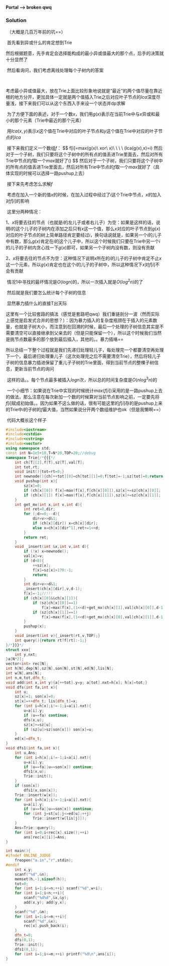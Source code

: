 **Portal --> broken qwq**

### Solution

​	（大概是几百万年前的坑==）

​	首先看到异或什么的肯定想到Trie

​	然后根据题意，先手肯定会选择能构成的最小异或值最大的那个点，后手的决策就十分显然了

​	然后看询问，我们考虑离线处理每个子树内的答案

​	

​	考虑最小异或值最大，放在Trie上面比较形象地说就是“最近”的两个值尽量在靠近根的地方分开，更加具体一定就是两个值插入Trie之后对应叶子节点的$lca$深度尽量浅，接下来我们可以从这个东西入手来设一个状态并dp求解

​	为了方便下面的表述，对于一个数$x$，我们用$g(x)$表示在当前Trie中与$x$异或和最小的那个元素（Trie中最近的那个元素）

​	用$lca(x,y)$表示$x$这个值在Trie中对应的叶子节点和$y$这个值在Trie中对应的叶子节点的$lca$

​	接下来我们定义一个数组$f$：
$$
f[i]=max(g(x)\ xor\ x)\ \ \ \ (lca(g(x),x)=i)	然后对于一个子树，我们只要将这个子树中的所有点的值丢进Trie里面去，然后对所有Trie中节点的$f$取一个$max$就好了()
$$
​	然后对于一个子树，我们只要将这个子树中的所有点的值丢进Trie里面去，然后对所有Trie中节点的$f$取一个$max$就好了（具体实现的时候可以选择一路pushup上去）



​	接下来先考虑怎么求解$f$

​	考虑在加入一个新的值$x$的时候，在加入过程中经过了$i$这个Trie中节点，$x$的加入对$f[i]$的影响

​	这里分两种情况：

1、$x$将要去往的节点（也就是$i$的左儿子或者右儿子）为空：如果是这样的话，说明$i$的这个儿子的子树内在添加之后只有$x$这一个值，那么$x$对应的叶子节点到$g(x)$对应的叶子节点的树上简单路径肯定要经过$i$，换句话说就是，如果另一个$i$的儿子中有数，那么$g(x)$肯定在$i$的这个儿子中，所以这个时候我们只要在Trie中另一个$i$的儿子的子树内贪心找一下$g(x)$即可，如果另一个子树内没有数，则没有贡献

2、$x$将要去往的节点不为空：这种情况下说明$x$所在的$i$的儿子的子树中肯定不止$x$这一个元素，所以$g(x)$肯定也在这个$i$的儿子的子树中，所以这种情况下$x$对$f[i]$不会有贡献

​	情况1中寻找的最坏情况是$O(logn)$的，所以一次插入就是$O(log^2n)$的了



​	然后就是我们要怎么统计每个子树的信息

​	显然暴力插什么的直接T出天际

​	这里有一个比较套路的搞法（感觉是套路吧qwq）我们重链剖分一波（然而实际上感觉是启发式合并的思想？）：因为暴力插入的复杂度瓶颈在于插入的元素数量，也就是子树大小，而注意到在回溯的时候，最后一个处理的子树信息其实是不需要清空可以直接继承到父亲去的（但是只能保留一个），所以这个时候我们当然是挑节点数最多的那个放到最后插入，其他的。。暴力插咯==

​	所以总结一下整个过程就是我们先递归处理轻儿子，每处理完一个都要清空再处理下一个，最后递归处理重儿子（这次处理完之后不需要清空Trie），然后将轻儿子子树的信息暴力插进保留了重儿子子树的Trie里面，得到当前节点的整棵子树信息，更新当前节点的询问

​	这样的话。。每个节点最多被插入$logn$次，所以总的时间复杂度是$O(nlog^3n)$的

​	一个小细节：如果说在Trie中实现的时候统计$max(f[i])$采用的是一路pushup上去的做法，那么注意在每次新加一个数的时候算对当前节点影响之前，一定要先将$f[i]$赋成初始值。。因为如果不这么做的话，很有可能这里的$f[i]$存的是pushup上来的Trie中$i$的子树的$f$最大值，当然如果说分开两个数组维护也ok（但是我懒啊==）



​	代码大概长这个样子

```C++
#include<iostream>
#include<cstdio>
#include<cstring>
#include<vector>
using namespace std;
const int N=1e5+10,T=N*20,TOP=20;//debug
namespace Trie{/*{{{*/
	int ch[T][2],f[T],sz[T],val[T];
	int tot,rt;
	void init(){tot=rt=0;}
	int newnode(){ch[++tot][0]=ch[tot][1]=0;f[tot]=-1;sz[tot]=0;return tot;}
	void pushup(int x){
		sz[x]=0;
		if (ch[x][0]) f[x]=max(f[x],f[ch[x][0]]),sz[x]+=sz[ch[x][0]];
		if (ch[x][1]) f[x]=max(f[x],f[ch[x][1]]),sz[x]+=sz[ch[x][1]];
	}
	int get_mx(int x,int v,int d){
		int ret=0,dir;
		for (;d>=0;--d){
			dir=v>>d&1;
			if (ch[x][dir]) x=ch[x][dir];
			else x=ch[x][dir^1],ret+=1<<d;
		}
		return ret;
	}
	void _insert(int &x,int v,int d){
		if (!x) x=newnode();
		val[x]=v;
		if (d<0){
			++sz[x];
			f[x]=sz[x]>1?0:-1;
			return;
		}
		int dir=v>>d&1;
		_insert(ch[x][dir],v,d-1);
		f[x]=-1;//!!!
		if (ch[x][0]&&ch[x][1]){
			if (sz[ch[x][0]]==1)
				f[x]=max(f[x],(1<<d)+get_mx(ch[x][1],val[ch[x][0]],d-1));
			if (sz[ch[x][1]]==1)
				f[x]=max(f[x],(1<<d)+get_mx(ch[x][0],val[ch[x][1]],d-1));
		}
		pushup(x);
	}
	void insert(int v){_insert(rt,v,TOP);}
	int query(){return rt?f[rt]:-1;}
}/*}}}*/
struct xxx{
	int y,nxt;
}a[N*2];
vector<int> rec[N];
int h[N],dep[N],sz[N],son[N],st[N],ed[N],lis[N];
int w[N],ans[N];
int n,m,tot,dfn_t;
void add(int x,int y){a[++tot].y=y; a[tot].nxt=h[x]; h[x]=tot;}
void dfs(int fa,int x){
	int u;
	sz[x]=1; son[x]=0;
	st[x]=++dfn_t; lis[dfn_t]=x;
	for (int i=h[x];i!=-1;i=a[i].nxt){
		u=a[i].y;
		if (u==fa) continue;
		dfs(x,u);
		sz[x]+=sz[u];
		if (sz[u]>sz[son[x]]) son[x]=u;
	}
	ed[x]=dfn_t;
}
void dfs1(int fa,int x){
	int u,Ans;
	for (int i=h[x];i!=-1;i=a[i].nxt){
		u=a[i].y;
		if (u==fa||u==son[x]) continue;
		dfs1(x,u);
		Trie::init();
	}
	if (son[x])
		dfs1(x,son[x]);
	Trie::insert(w[x]);
	for (int i=h[x];i!=-1;i=a[i].nxt){
		u=a[i].y;
		if (u==fa||u==son[x]) continue;
		for (int j=st[u];j<=ed[u];++j)
			Trie::insert(w[lis[j]]);
	}
	Ans=Trie::query();
	for (int i=0;i<rec[x].size();++i)
		ans[rec[x][i]]=Ans;
}

int main(){
#ifndef ONLINE_JUDGE
	freopen("a.in","r",stdin);
#endif
	int x,y;
	scanf("%d",&n);
	memset(h,-1,sizeof(h));
	tot=0;
	for (int i=1;i<=n;++i) scanf("%d",w+i);
	for (int i=1;i<n;++i){
		scanf("%d%d",&x,&y);
		add(x,y); add(y,x);
	}
	scanf("%d",&m);
	for (int i=1;i<=m;++i){
		scanf("%d",&x);
		rec[x].push_back(i);
	}
	dfn_t=0;
	dfs(0,1);
	Trie::init();
	dfs1(0,1);
	for (int i=1;i<=m;++i) printf("%d\n",ans[i]);
}
```

